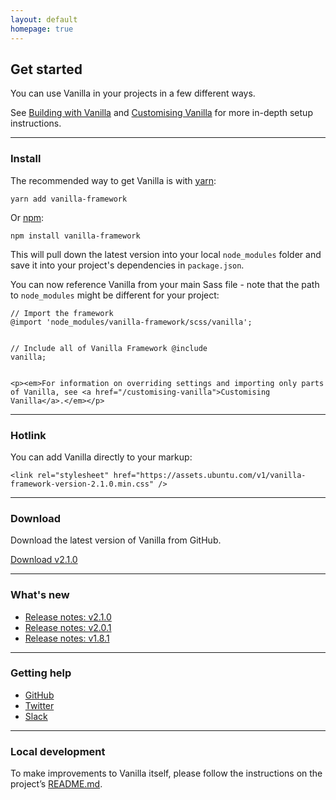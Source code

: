 ```yaml
---
layout: default
homepage: true
---
```


## Get started

You can use Vanilla in your projects in a few different ways.

See [Building with Vanilla](/building-vanilla) and [Customising Vanilla](/customising-vanilla) for more in-depth setup instructions.

<hr class="is-deep">

<h3>Install</h3>
<div class="row">
  <div class="col-6">
    <p>The recommended way to get Vanilla is with <a href="https://www.yarnpkg.com/" class="p-link--external">yarn</a>:</p>
    <pre><code>yarn add vanilla-framework</code></pre>
    <p>Or <a href="https://www.npmjs.com/" class="p-link--external">npm</a>:</p>
    <pre><code>npm install vanilla-framework</code></pre>
    <p>This will pull down the latest version into your local <code>node_modules</code> folder and save it into your project's dependencies in <code>package.json</code>.</p>
  </div>
  <div class="col-6">
    <p>You can now reference Vanilla from your main Sass file - note that the path to <code>node_modules</code> might be different for your project:</p>
    <pre><code>// Import the framework
@import 'node_modules/vanilla-framework/scss/vanilla';

// Include all of Vanilla Framework
@include vanilla;</code></pre>

    <p><em>For information on overriding settings and importing only parts of Vanilla, see <a href="/customising-vanilla">Customising Vanilla</a>.</em></p>

  </div>
</div>

<hr class="is-deep">
<div class="u-equal-height">
  <div class="col-12">
    <h3>Hotlink</h3>
    <p>You can add Vanilla directly to your markup:</p>
    <pre><code>&lt;link rel="stylesheet" href="https://assets.ubuntu.com/v1/vanilla-framework-version-2.1.0.min.css" /&gt;</code></pre>
  </div>
</div>

<hr class="is-deep">

<div class="u-equal-height">
  <div class="col-12">
    <h3>Download</h3>
    <p>Download the latest version of Vanilla from GitHub.</p>
    <a href="https://github.com/canonical-web-and-design/vanilla-framework/archive/v2.1.0.zip" class="p-button--positive">Download v2.1.0</a>
  </div>
</div>

<hr class="is-deep">

<div class="row">
  <div class="col-6">
    <h3>What's new</h3>
    <ul class="p-list">
      <li class="p-list__item--deep">
        <a href="https://github.com/canonical-web-and-design/vanilla-framework/releases/tag/v2.1.0">Release notes: v2.1.0</a>
      </li>
      <li class="p-list__item--deep">
        <a href="https://github.com/canonical-web-and-design/vanilla-framework/releases/tag/v2.0.1">Release notes: v2.0.1</a>
      </li>
      <li class="p-list__item--deep">
        <a href="https://github.com/canonical-web-and-design/vanilla-framework/releases/tag/v1.8.1">Release notes: v1.8.1</a>
      </li>
    </ul>
  </div>

  <hr class="is-deep u-hide--medium u-hide--large">

  <div class="col-6">
    <h3>Getting help</h3>
    <ul class="p-list">
      <li class="p-list__item">
        <i class="p-list__icon--github"></i><a href="https://github.com/canonical-web-and-design/vanilla-framework/issues/new">GitHub</a>
      </li>
      <li class="p-list__item">
        <i class="p-list__icon--twitter"></i><a href="https://twitter.com/vanillaframewrk">Twitter</a>
      </li>
      <li class="p-list__item">
        <i class="p-list__icon--slack"></i><a href="https://vanillaframework.slack.com/">Slack</a>
      </li>
    </ul>
  </div>
</div>

<hr class="is-deep">

<h3>Local development</h3>
<p>To make improvements to Vanilla itself, please follow the instructions on the project’s <a href="https://github.com/canonical-web-and-design/vanilla-framework#vanilla-framework" class="p-link--external">README.md</a>.</p>
